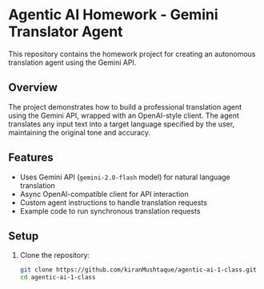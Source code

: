 # Agentic AI Homework - Gemini Translator Agent

This repository contains the homework project for creating an autonomous translation agent using the Gemini API.

## Overview

The project demonstrates how to build a professional translation agent using the Gemini API, wrapped with an OpenAI-style client. The agent translates any input text into a target language specified by the user, maintaining the original tone and accuracy.

## Features

- Uses Gemini API (`gemini-2.0-flash` model) for natural language translation
- Async OpenAI-compatible client for API interaction
- Custom agent instructions to handle translation requests
- Example code to run synchronous translation requests

## Setup

1. Clone the repository:
   ```bash
   git clone https://github.com/kiranMushtaque/agentic-ai-1-class.git
   cd agentic-ai-1-class
